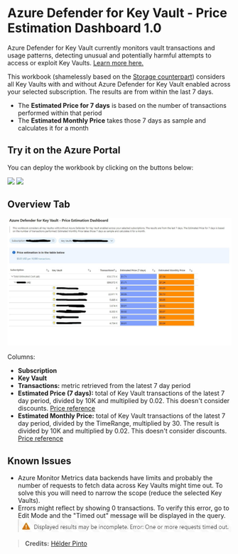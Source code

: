 # Azure Defender for Key Vault - Price Estimation Dashboard 1.0
Azure Defender for Key Vault currently monitors vault transactions and usage patterns, detecting unusual and potentially harmful attempts to access or exploit Key Vaults. [Learn more here.](https://docs.microsoft.com/en-us/azure/security-center/defender-for-key-vault-introduction)

This workbook (shamelessly based on the [Storage counterpart](https://github.com/Azure/Azure-Security-Center/tree/main/Workbooks/Azure%20Defender%20for%20Storage%20Price%20Estimation)) considers all Key Vaults with and without Azure Defender for Key Vault enabled across your selected subscription. The results are from within the last 7 days. 
- The **Estimated Price for 7 days** is based on the number of transactions performed within that period
- The **Estimated Monthly Price** takes those 7 days as sample and calculates it for a month

## Try it on the Azure Portal

You can deploy the workbook by clicking on the buttons below:

<a href="https://portal.azure.com/#create/Microsoft.Template/uri/https%3A%2F%2Fraw.githubusercontent.com%2FAzure%2FAzure-Security-Center%2Fmain%2FWorkbooks%2FAzure%20Defender%20for%20Key%20Vault%20Price%20Estimation%2FarmTemplate.json" target="_blank"><img src="https://aka.ms/deploytoazurebutton"/></a>
<a href="https://portal.azure.us/#create/Microsoft.Template/uri/https%3A%2F%2Fraw.githubusercontent.com%2FAzure%2FAzure-Security-Center%2Fmain%2FWorkbooks%2FAzure%20Defender%20for%20Key%20Vault%20Price%20Estimation%2FarmTemplate.json" target="_blank"><img src="https://aka.ms/deploytoazuregovbutton"/></a>

## Overview Tab
![Image of OverviewTab](overview.jpg)

Columns:
- **Subscription** 
- **Key Vault**
- **Transactions:** metric retrieved from the latest 7 day period
- **Estimated Price (7 days):** total of Key Vault transactions of the latest 7 day period, divided by 10K and multiplied by 0.02. This doesn't consider discounts. [Price reference](https://azure.microsoft.com/en-us/pricing/details/azure-defender/)
- **Estimated Monthly Price:** total of Key Vault transactions of the latest 7 day period, divided by the TimeRange, multiplied by 30. The result is divided by 10K and multiplied by 0.02. This doesn't consider discounts. [Price reference](https://azure.microsoft.com/en-us/pricing/details/azure-defender/)

## Known Issues
- Azure Monitor Metrics data backends have limits and probably the number of requests to fetch data across Key Vaults might time out. To solve this you will need to narrow the scope (reduce the selected Key Vaults). 
- Errors might reflect by showing 0 transactions. To verify this error, go to Edit Mode and the "Timed out" message will be displayed in the query. 
![Image of Error](error.jpg)

> **Credits:** [Hélder Pinto](https://www.linkedin.com/in/hspinto/)
